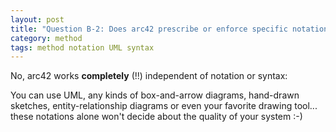 ```yaml
---
layout: post
title: "Question B-2: Does arc42 prescribe or enforce specific notations?"
category: method
tags: method notation UML syntax
---
```



No, arc42 works **completely** (!!) independent of notation or syntax:

You can use UML, any kinds of box-and-arrow diagrams, hand-drawn sketches,
entity-relationship diagrams or even your favorite drawing tool... these notations
alone won't decide about the quality of your system :-)
